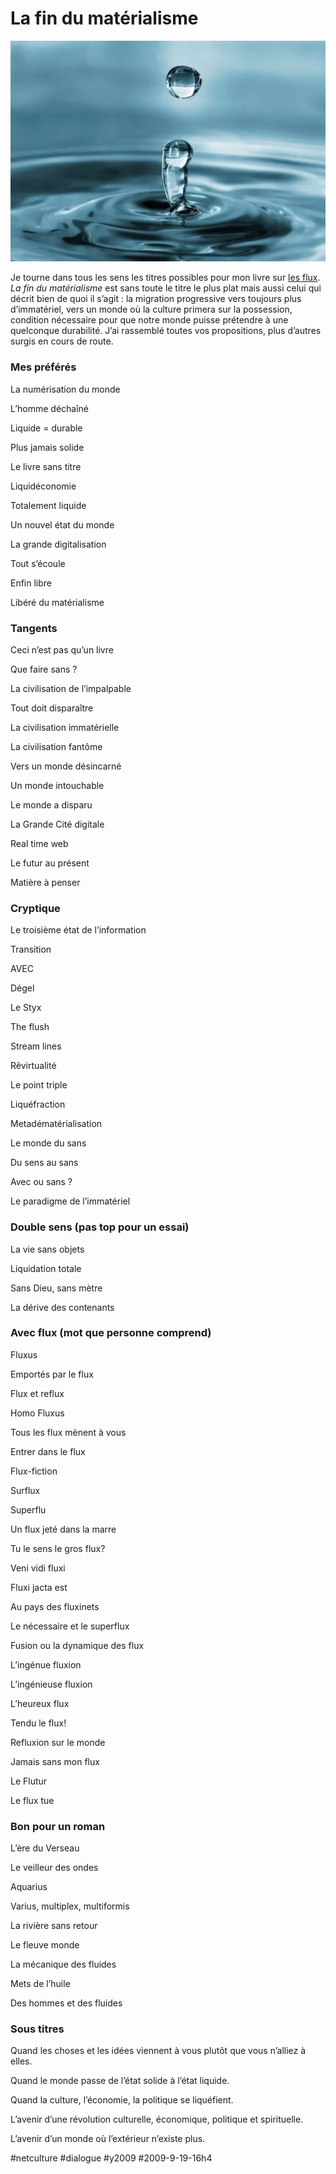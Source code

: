 # La fin du matérialisme

![](_i/eau_goutte1.webp)

Je tourne dans tous les sens les titres possibles pour mon livre sur [les flux](#flux). *La fin du matérialisme* est sans toute le titre le plus plat mais aussi celui qui décrit bien de quoi il s’agit : la migration progressive vers toujours plus d’immatériel, vers un monde où la culture primera sur la possession, condition nécessaire pour que notre monde puisse prétendre à une quelconque durabilité. J’ai rassemblé toutes vos propositions, plus d’autres surgis en cours de route.

### Mes préférés

La numérisation du monde

L’homme déchaîné

Liquide = durable

Plus jamais solide

Le livre sans titre

Liquidéconomie

Totalement liquide

Un nouvel état du monde

La grande digitalisation

Tout s’écoule

Enfin libre

Libéré du matérialisme

### Tangents

Ceci n’est pas qu’un livre

Que faire sans ?

La civilisation de l’impalpable

Tout doit disparaître

La civilisation immatérielle

La civilisation fantôme

Vers un monde désincarné

Un monde intouchable

Le monde a disparu

La Grande Cité digitale

Real time web

Le futur au présent

Matière à penser

### Cryptique

Le troisième état de l’information

Transition

AVEC

Dégel

Le Styx

The flush

Stream lines

Rêvirtualité

Le point triple

Liquéfraction

Metadématérialisation

Le monde du sans

Du sens au sans

Avec ou sans ?

Le paradigme de l’immatériel

### Double sens (pas top pour un essai)

La vie sans objets

Liquidation totale

Sans Dieu, sans mètre

La dérive des contenants

### Avec flux (mot que personne comprend)

Fluxus

Emportés par le flux

Flux et reflux

Homo Fluxus

Tous les flux mènent à vous

Entrer dans le flux

Flux-fiction

Surflux

Superflu

Un flux jeté dans la marre

Tu le sens le gros flux?

Veni vidi fluxi

Fluxi jacta est

Au pays des fluxinets

Le nécessaire et le superflux

Fusion ou la dynamique des flux

L’ingénue fluxion

L’ingénieuse fluxion

L’heureux flux

Tendu le flux!

Refluxion sur le monde

Jamais sans mon flux

Le Flutur

Le flux tue

### Bon pour un roman

L’ère du Verseau

Le veilleur des ondes

Aquarius

Varius, multiplex, multiformis

La rivière sans retour

Le fleuve monde

La mécanique des fluides

Mets de l’huile

Des hommes et des fluides

### Sous titres

Quand les choses et les idées viennent à vous plutôt que vous n’alliez à elles.

Quand le monde passe de l’état solide à l’état liquide.

Quand la culture, l’économie, la politique se liquéfient.

L’avenir d’une révolution culturelle, économique, politique et spirituelle.

L’avenir d’un monde où l’extérieur n’existe plus.

#netculture #dialogue #y2009 #2009-9-19-16h4
